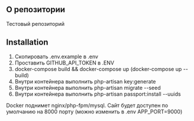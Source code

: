 ## О репозитории
Тестовый репозиторий

## Installation

1. Скопировать .env.example в .env
2. Проставить GITHUB_API_TOKEN в .ENV
3. docker-compose build && docker-compose up (docker-compose up --build)
4. Внутри контейнера выполнить php-artisan key:generate
5. Внутри контейнера выполнить php-artisan migrate --seed
6. Внутри контейнера выполнить php-artisan passport:install --uuids

Docker поднимет nginx/php-fpm/mysql. Сайт будет доступен по умолчанию на 8000 порту (можно изменить в .env APP_PORT=9000)
